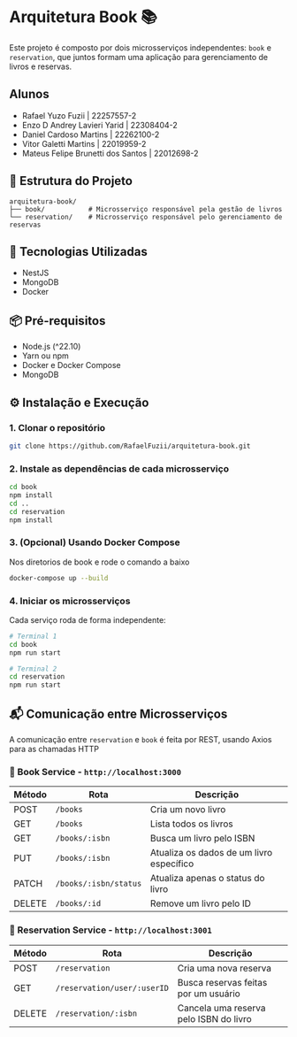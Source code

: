 # Arquitetura Book 📚

Este projeto é composto por dois microsserviços independentes: `book` e `reservation`, que juntos formam uma aplicação para gerenciamento de livros e reservas.

## Alunos
 - Rafael Yuzo Fuzii | 22257557-2
 - Enzo D Andrey Lavieri Yarid | 22308404-2
 - Daniel Cardoso Martins | 22262100-2
 - Vitor Galetti Martins | 22019959-2
 - Mateus Felipe Brunetti dos Santos | 22012698-2


## 🧱 Estrutura do Projeto

```
arquitetura-book/
├── book/           # Microsserviço responsável pela gestão de livros
└── reservation/    # Microsserviço responsável pelo gerenciamento de reservas
```

## 🚀 Tecnologias Utilizadas

- NestJS
- MongoDB 
- Docker

## 📦 Pré-requisitos

- Node.js (^22.10)
- Yarn ou npm
- Docker e Docker Compose 
- MongoDB

## ⚙️ Instalação e Execução

### 1. Clonar o repositório

```bash
git clone https://github.com/RafaelFuzii/arquitetura-book.git
```

### 2. Instale as dependências de cada microsserviço

```bash
cd book
npm install
cd ..
cd reservation
npm install
```

### 3. (Opcional) Usando Docker Compose

Nos diretorios de book e rode o comando a baixo
```bash
docker-compose up --build
```

### 4. Iniciar os microsserviços

Cada serviço roda de forma independente:

```bash
# Terminal 1
cd book
npm run start

# Terminal 2
cd reservation
npm run start
```

## 📬 Comunicação entre Microsserviços
A comunicação entre `reservation` e `book` é feita por REST, usando Axios para as chamadas HTTP

### 📘 Book Service - `http://localhost:3000`

| Método | Rota                | Descrição                                      |
|--------|---------------------|------------------------------------------------|
| POST   | `/books`            | Cria um novo livro                             |
| GET    | `/books`            | Lista todos os livros                          |
| GET    | `/books/:isbn`      | Busca um livro pelo ISBN                       |
| PUT    | `/books/:isbn`      | Atualiza os dados de um livro específico       |
| PATCH  | `/books/:isbn/status` | Atualiza apenas o status do livro            |
| DELETE | `/books/:id`        | Remove um livro pelo ID                        |

### 📒 Reservation Service - `http://localhost:3001`

| Método | Rota                        | Descrição                                      |
|--------|-----------------------------|------------------------------------------------|
| POST   | `/reservation`              | Cria uma nova reserva                          |
| GET    | `/reservation/user/:userID` | Busca reservas feitas por um usuário           |
| DELETE | `/reservation/:isbn`        | Cancela uma reserva pelo ISBN do livro         |



